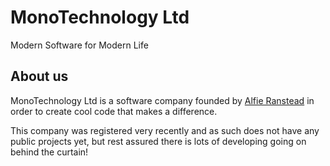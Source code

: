 # MonoTechnology Ltd
Modern Software for Modern Life

## About us
MonoTechnology Ltd is a software company founded by [Alfie Ranstead](https://alfieranstead.com/) in order to create cool code that makes a difference.

This company was registered very recently and as such does not have any public projects yet, but rest assured there is lots of developing going on behind the curtain!
